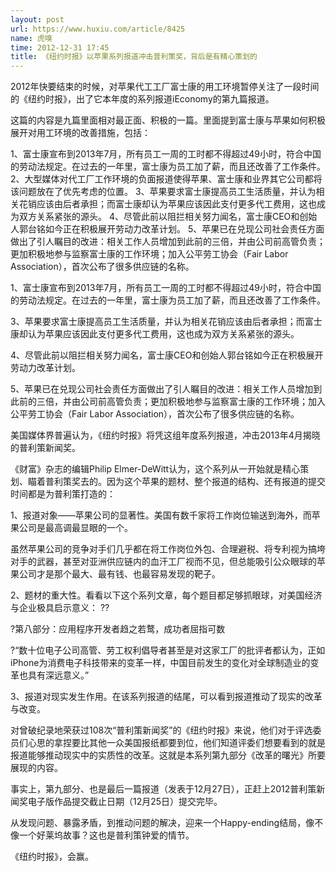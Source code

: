 ```yaml
---
layout: post
url: https://www.huxiu.com/article/8425
name: 虎嗅
time: 2012-12-31 17:45
title: 《纽约时报》以苹果系列报道冲击普利策奖，背后是有精心策划的
---
```

2012年快要结束的时候，对苹果代工工厂富士康的用工环境暂停关注了一段时间的《纽约时报》，出了它本年度的系列报道iEconomy的第九篇报道。

这篇的内容是九篇里面相对最正面、积极的一篇。里面提到富士康与苹果如何积极展开对用工环境的改善措施，包括：

1、富士康宣布到2013年7月，所有员工一周的工时都不得超过49小时，符合中国的劳动法规定。在过去的一年里，富士康为员工加了薪，而且还改善了工作条件。 2、大型媒体对代工厂工作环境的负面报道使得苹果、富士康和业界其它公司都将该问题放在了优先考虑的位置。 3、苹果要求富士康提高员工生活质量，并认为相关花销应该由后者承担；而富士康却认为苹果应该因此支付更多代工费用，这也成为双方关系紧张的源头。 4、尽管此前以阻拦相关努力闻名，富士康CEO和创始人郭台铭如今正在积极展开劳动力改革计划。 5、苹果已在兑现公司社会责任方面做出了引人瞩目的改进：相关工作人员增加到此前的三倍，并由公司前高管负责；更加积极地参与监察富士康的工作环境；加入公平劳工协会（Fair Labor Association），首次公布了很多供应链的名称。

1、富士康宣布到2013年7月，所有员工一周的工时都不得超过49小时，符合中国的劳动法规定。在过去的一年里，富士康为员工加了薪，而且还改善了工作条件。

3、苹果要求富士康提高员工生活质量，并认为相关花销应该由后者承担；而富士康却认为苹果应该因此支付更多代工费用，这也成为双方关系紧张的源头。

4、尽管此前以阻拦相关努力闻名，富士康CEO和创始人郭台铭如今正在积极展开劳动力改革计划。

5、苹果已在兑现公司社会责任方面做出了引人瞩目的改进：相关工作人员增加到此前的三倍，并由公司前高管负责；更加积极地参与监察富士康的工作环境；加入公平劳工协会（Fair Labor Association），首次公布了很多供应链的名称。

美国媒体界普遍认为，《纽约时报》将凭这组年度系列报道，冲击2013年4月揭晓的普利策新闻奖。

《财富》杂志的编辑Philip Elmer-DeWitt认为，这个系列从一开始就是精心策划、瞄着普利策奖去的。因为这个苹果的题材、整个报道的结构、还有报道的提交时间都是为普利策打造的：

1、报道对象——苹果公司的显著性。美国有数千家将工作岗位输送到海外，而苹果公司是最高调最显眼的一个。

虽然苹果公司的竞争对手们几乎都在将工作岗位外包、合理避税、将专利视为搞垮对手的武器，甚至对亚洲供应链内的血汗工厂视而不见，但总能吸引公众眼球的苹果公司才是那个最大、最有钱、也最容易发现的靶子。

2、题材的重大性。看看以下这个系列文章，每个题目都足够抓眼球，对美国经济与企业极具启示意义： ??

?第八部分：应用程序开发者趋之若鹜，成功者屈指可数

?“数十位电子公司高管、劳工权利倡导者甚至是对这家工厂的批评者都认为，正如iPhone为消费电子科技带来的变革一样，中国目前发生的变化对全球制造业的变革也具有深远意义。”

3、报道对现实发生作用。在该系列报道的结尾，可以看到报道推动了现实的改革与改变。

对曾破纪录地荣获过108次“普利策新闻奖”的《纽约时报》来说，他们对于评选委员们心思的拿捏要比其他一众美国报纸都要到位，他们知道评委们想要看到的就是报道能够推动现实中的实质性的改革。这就是本系列第九部分《改革的曙光》所要展现的内容。

事实上，第九部分、也是最后一篇报道（发表于12月27日），正赶上2012普利策新闻奖电子版作品提交截止日期（12月25日）提交完毕。

从发现问题、暴露矛盾，到推动问题的解决，迎来一个Happy-ending结局，像不像一个好莱坞故事？这也是普利策钟爱的情节。

《纽约时报》，会赢。

